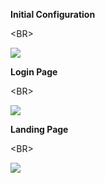**Initial Configuration**

&lt;BR&gt;


<a href='http://postimg.org/image/nogxbefpp/'><img src='http://s30.postimg.org/nogxbefpp/CIS_Initial_Config.png' /></a>

**Login Page**

&lt;BR&gt;


<a href='http://postimg.org/image/ahrhbvk0d/'><img src='http://s30.postimg.org/ahrhbvk0d/CIS_Login.png' /></a>

**Landing Page**

&lt;BR&gt;


<a href='http://postimg.org/image/9gr8mr30t/'><img src='http://s30.postimg.org/9gr8mr30t/CIS_Logged_In_Uber.png' /></a>